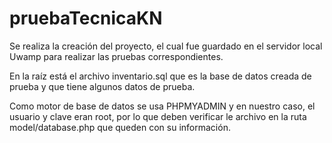 # pruebaTecnicaKN

Se realiza la creación del proyecto, el cual fue guardado en el servidor local Uwamp para realizar las pruebas correspondientes.

En la raíz está el archivo inventario.sql que es la base de datos creada de prueba y que tiene algunos datos de prueba.

Como motor de base de datos se usa PHPMYADMIN y en nuestro caso, el usuario y clave eran root, por lo que deben verificar le archivo en la ruta model/database.php que queden con su información.
